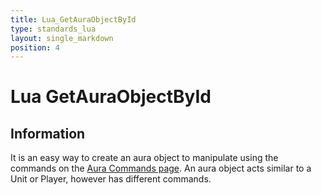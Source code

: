 ```yaml
---
title: Lua_GetAuraObjectById
type: standards_lua
layout: single_markdown
position: 4
---
```


# Lua GetAuraObjectById

## Information

It is an easy way to create an aura object to manipulate using the commands on the [Aura Commands page](/Wiki/docs/standards_sctipts/methods_lua/Aura_Methods). 
An aura object acts similar to a Unit or Player, however has different commands.